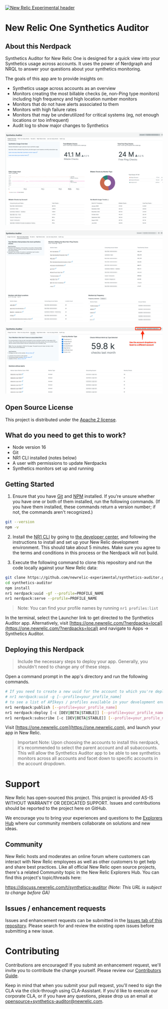 [![New Relic Experimental header](https://github.com/newrelic/opensource-website/raw/main/src/images/categories/Experimental.png)](https://opensource.newrelic.com/oss-category/#new-relic-experimental)

# New Relic One Synthetics Auditor

## About this Nerdpack

Synthetics Auditor for New Relic One is designed for a quick view into your Synthetics usage across accounts. It uses the power of Nerdgraph and NRQL to answer your questions about your synthetics monitoring.

The goals of this app are to provide insights on:

* Synthetics usage across accounts as an overview
* Monitors creating the most billable checks (ie, non-Ping type monitors) including high frequency and high location number monitors
* Monitors that do not have alerts associated to them
* Monitors with high failure rates
* Monitors that may be underutilized for critical systems (eg, not enough locations or too infrequent)
* Audit log to show major changes to Synthetics

![Overview Tab](screenshots/overview.png)

![Most Non-ping Checks](screenshots/most-non-pings.png)

![No Alerts Tab](screenshots/no-alerts.png)

## Open Source License

This project is distributed under the [Apache 2 license](LICENSE).

## What do you need to get this to work?

* Node version 16
* Git
* NR1 CLI installed (notes below)
* A user with permissions to update Nerdpacks
* Synthetics monitors set up and running

## Getting Started

1. Ensure that you have [Git](https://git-scm.com/book/en/v2/Getting-Started-Installing-Git) and [NPM](https://www.npmjs.com/get-npm) installed. If you're unsure whether you have one or both of them installed, run the following commands. (If you have them installed, these commands return a version number; if not, the commands aren't recognized.)

```bash
git --version
npm -v
```

2. Install the [NR1 CLI](https://one.newrelic.com/launcher/developer-center.launcher) by going to [the developer center](https://one.newrelic.com/launcher/developer-center.launcher), and following the instructions to install and set up your New Relic development environment. This should take about 5 minutes. Make sure you agree to the terms and conditions in this process or the Nerdpack will not build.

3. Execute the following command to clone this repository and run the code locally against your New Relic data:

```bash
git clone https://github.com/newrelic-experimental/synthetics-auditor.git
cd synthetics-auditor
npm install
nr1 nerdpack:uuid -gf --profile=PROFILE_NAME
nr1 nerdpack:serve --profile=PROFILE_NAME 
```

> Note: You can find your profile names by running `nr1 profiles:list`

In the terminal, select the Launcher link to get directed to the Synthetics Auditor app.
Alternatively, visit [https://one.newrelic.com/?nerdpacks=local](https://one.newrelic.com/?nerdpacks=local) and navigate to Apps -> Synthetics Auditor.

## Deploying this Nerdpack

> Include the necessary steps to deploy your app. Generally, you shouldn't need to change any of these steps.

Open a command prompt in the app's directory and run the following commands.

```bash
# If you need to create a new uuid for the account to which you're deploying this app, use the following
# nr1 nerdpack:uuid -g [--profile=your_profile_name]
# to see a list of APIkeys / profiles available in your development environment, run nr1 credentials:list
nr1 nerdpack:publish [--profile=your_profile_name]
nr1 nerdpack:deploy [-c [DEV|BETA|STABLE]] [--profile=your_profile_name]
nr1 nerdpack:subscribe [-c [DEV|BETA|STABLE]] [--profile=your_profile_name]
```

Visit [https://one.newrelic.com](https://one.newrelic.com), and launch your app in New Relic.

> Important Note: Upon choosing the accounts to install this nerdpack, it's recommended to select the parent account and all subaccounts. This will allow the Synthetics Auditor app to be able to see synthetics monitors across all accounts and facet down to specific accounts in the account dropdown.

# Support

New Relic has open-sourced this project. This project is provided AS-IS WITHOUT WARRANTY OR DEDICATED SUPPORT. Issues and contributions should be reported to the project here on GitHub.

We encourage you to bring your experiences and questions to the [Explorers Hub](https://discuss.newrelic.com) where our community members collaborate on solutions and new ideas.

## Community

New Relic hosts and moderates an online forum where customers can interact with New Relic employees as well as other customers to get help and share best practices. Like all official New Relic open source projects, there's a related Community topic in the New Relic Explorers Hub. You can find this project's topic/threads here:

<https://discuss.newrelic.com/t/synthetics-auditor>
*(Note: This URL is subject to change before GA)*

## Issues / enhancement requests

Issues and enhancement requests can be submitted in the [Issues tab of this repository](../../issues). Please search for and review the existing open issues before submitting a new issue.

# Contributing

Contributions are encouraged! If you submit an enhancement request, we'll invite you to contribute the change yourself. Please review our [Contributors Guide](CONTRIBUTING.md).

Keep in mind that when you submit your pull request, you'll need to sign the CLA via the click-through using CLA-Assistant. If you'd like to execute our corporate CLA, or if you have any questions, please drop us an email at opensource+synthetics-auditor@newrelic.com.
